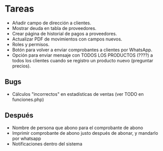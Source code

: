 # Tareas

- Añadir campo de dirección a clientes.
- Mostrar deuda en tabla de proveedores.
- Crear página de historial de pagos a proveedores.
- Actualizar PDF de movimientos con campos nuevos.
- Roles y permisos.
- Botón para volver a enviar comprobantes a clientes por WhatsApp.
- Opción para enviar mensaje con TODOS LOS PRODUCTOS (????) a todos los clientes cuando se registro un producto nuevo (preguntar precios).

## Bugs

- Cálculos "incorrectos" en estadísticas de ventas (ver TODO en funciones.php)

## Después

- Nombre de persona que abono para el comprobante de abono
- Imprimir comprobante de abono justo después de abonar, y mandarlo por whatsapp
- Notificaciones dentro del sistema

